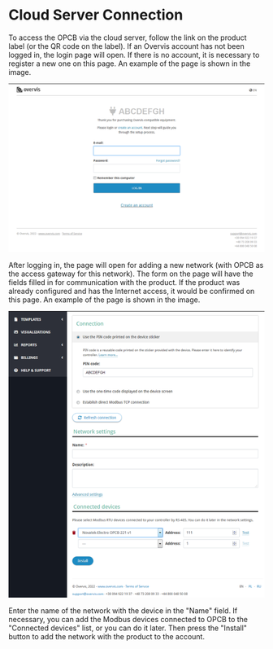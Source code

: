 # Cloud Server Connection

To access the OPCB via the cloud server, follow the link on the product label (or the QR code on
the label). If an Overvis account has not been logged in, the login page will open. If there is no
account, it is necessary to register a new one on this page. An example of the page is shown in the
image.

![ Overvis page to log in to the account where OPCB will be added](./images/overvis-login.png)

After logging in, the page will open for adding a new network (with OPCB as the access gateway for
this network). The form on the page will have the fields filled in for communication with the
product. If the product was already configured and has the Internet access, it would be confirmed
on this page. An example of the page is shown in the image.

![ Overvis page for adding a network with OPCB attached](./images/overvis-add-network.png)

Enter the name of the network with the device in the "Name" field. If necessary, you can add the
Modbus devices connected to OPCB to the "Connected devices" list, or you can do it later. Then
press the "Install" button to add the network with the product to the account.
